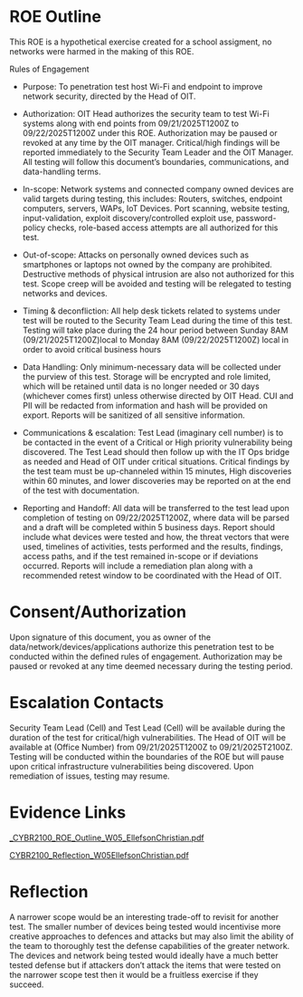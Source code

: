 # ROE Outline

This ROE is a hypothetical exercise created for a school assigment, no networks were harmed in the making of this ROE. 

Rules of Engagement

- Purpose: To penetration test host Wi-Fi and endpoint to improve network security, directed by the Head of OIT. 
 
- Authorization: OIT Head authorizes the security team to test Wi-Fi systems along with end points from 09/21/2025T1200Z to 09/22/2025T1200Z under this ROE. Authorization may be paused or revoked at any time by the OIT manager. Critical/high findings will be reported immediately to the Security Team Leader and the OIT Manager. All testing will follow this document’s boundaries, communications, and data-handling terms. 

- In-scope: Network systems and connected company owned devices are valid targets during testing, this includes: Routers, switches, endpoint computers, servers, WAPs, IoT Devices. Port scanning, website testing, input-validation, exploit discovery/controlled exploit use, password-policy checks, role-based access attempts are all authorized for this test. 

- Out-of-scope: Attacks on personally owned devices such as smartphones or laptops not owned by the company are prohibited. Destructive methods of physical intrusion are also not authorized for this test. Scope creep will be avoided and testing will be relegated to testing networks and devices. 

- Timing & deconfliction: All help desk tickets related to systems under test will be routed to the Security Team Lead during the time of this test. Testing will take place during the 24 hour period between Sunday 8AM (09/21/2025T1200Z)local to Monday 8AM (09/22/2025T1200Z) local in order to avoid critical business hours

- Data Handling: Only minimum-necessary data will be collected under the purview of this test. Storage will be encrypted and role limited, which will be retained until data is no longer needed or 30 days (whichever comes first) unless otherwise directed by OIT Head. CUI and PII will be redacted from information and hash will be provided on export. Reports will be sanitized of all sensitive information. 

- Communications & escalation: Test Lead (imaginary cell number) is to be contacted in the event of a Critical or High priority vulnerability being discovered. The Test Lead should then follow up with the IT Ops bridge as needed and Head of OIT under critical situations. Critical findings by the test team must be up-channeled within 15 minutes, High discoveries within 60 minutes, and lower discoveries may be reported on at the end of the test with documentation. 

- Reporting and Handoff: All data will be transferred to the test lead upon completion of testing on 09/22/2025T1200Z, where data will be parsed and a draft will be completed within 5 business days. Report should include what devices were tested and how, the threat vectors that were used, timelines of activities, tests performed and the results, findings, access paths, and if the test remained in-scope or if deviations occurred. Reports will include a remediation plan along with a recommended retest window to be coordinated with the Head of OIT. 


# Consent/Authorization

Upon signature of this document, you as owner of the data/network/devices/applications authorize this penetration test to be conducted within the defined rules of engagement. Authorization may be paused or revoked at any time deemed necessary during the testing period. 

# Escalation Contacts

Security Team Lead (Cell) and Test Lead (Cell) will be available during the duration of the test for critical/high vulnerabilities. The Head of OIT will be available at (Office Number) from 09/21/2025T1200Z to 09/21/2025T2100Z. Testing will be conducted within the boundaries of the ROE but will pause upon critical infrastructure vulnerabilities being discovered. Upon remediation of issues, testing may resume. 

# Evidence Links

[_CYBR2100_ROE_Outline_W05_EllefsonChristian.pdf](https://github.com/user-attachments/files/22452236/_CYBR2100_ROE_Outline_W05_EllefsonChristian.pdf)

[CYBR2100_Reflection_W05EllefsonChristian.pdf](https://github.com/user-attachments/files/22452237/CYBR2100_Reflection_W05EllefsonChristian.pdf)


# Reflection

A narrower scope would be an interesting trade-off to revisit for another test. The smaller number of devices being tested would incentivise more creative approaches to defences and attacks but may also limit the ability of the team to thoroughly test the defense capabilities of the greater network. The devices and network being tested would ideally have a much better tested defense but if attackers don’t attack the items that were tested on the narrower scope test then it would be a fruitless exercise if they succeed. 

